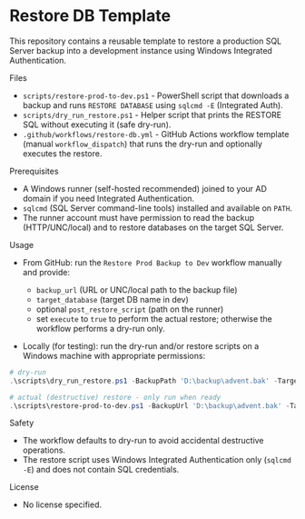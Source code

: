 # Restore DB Template

This repository contains a reusable template to restore a production SQL Server backup into a development instance using Windows Integrated Authentication.

Files
- `scripts/restore-prod-to-dev.ps1` - PowerShell script that downloads a backup and runs `RESTORE DATABASE` using `sqlcmd -E` (Integrated Auth).
- `scripts/dry_run_restore.ps1` - Helper script that prints the RESTORE SQL without executing it (safe dry-run).
- `.github/workflows/restore-db.yml` - GitHub Actions workflow template (manual `workflow_dispatch`) that runs the dry-run and optionally executes the restore.

Prerequisites
- A Windows runner (self-hosted recommended) joined to your AD domain if you need Integrated Authentication.
- `sqlcmd` (SQL Server command-line tools) installed and available on `PATH`.
- The runner account must have permission to read the backup (HTTP/UNC/local) and to restore databases on the target SQL Server.

Usage
- From GitHub: run the `Restore Prod Backup to Dev` workflow manually and provide:
  - `backup_url` (URL or UNC/local path to the backup file)
  - `target_database` (target DB name in dev)
  - optional `post_restore_script` (path on the runner)
  - set `execute` to `true` to perform the actual restore; otherwise the workflow performs a dry-run only.

- Locally (for testing): run the dry-run and/or restore scripts on a Windows machine with appropriate permissions:

```powershell
# dry-run
.\scripts\dry_run_restore.ps1 -BackupPath 'D:\backup\advent.bak' -TargetDatabase 'AdventureWorksDW2020_DEV'

# actual (destructive) restore - only run when ready
.\scripts\restore-prod-to-dev.ps1 -BackupUrl 'D:\backup\advent.bak' -TargetDatabase 'AdventureWorksDW2020_DEV'
```

Safety
- The workflow defaults to dry-run to avoid accidental destructive operations.
- The restore script uses Windows Integrated Authentication only (`sqlcmd -E`) and does not contain SQL credentials.

License
- No license specified.
